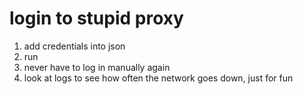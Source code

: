 # login to stupid proxy

1. add credentials into json
2. run
3. never have to log in manually again
4. look at logs to see how often the network goes down, just for fun